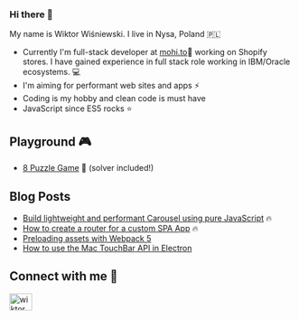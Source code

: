 ### Hi there 👋

My name is Wiktor Wiśniewski. I live in Nysa, Poland 🇵🇱

- Currently I'm full-stack developer at [mohi.to](https://mohi.to/)🍹 working on Shopify stores. I have gained experience in full stack role working in IBM/Oracle ecosystems. 💻
- I'm aiming for performant web sites and apps ⚡
- Coding is my hobby and clean code is must have
- JavaScript since ES5 rocks ⭐

## Playground 🎮

- [8 Puzzle Game](https://www.wiktorwisniewski.dev/puzzle) 🎲 (solver included!)


## Blog Posts

- [Build lightweight and performant Carousel using pure JavaScript](https://www.wiktorwisniewski.dev/blog/build-simple-javascript-slider) 🔥
- [How to create a router for a custom SPA App](https://www.wiktorwisniewski.dev/blog/how-to-create-router-library) 🔥
- [Preloading assets with Webpack 5](https://www.wiktorwisniewski.dev/blog/preloading-assets-with-webpack5)
- [How to use the Mac TouchBar API in Electron](https://www.wiktorwisniewski.dev/blog/mac-touch-bar-api)

## Connect with me 🔗
<a href="https://linkedin.com/in/wiktorwisniewski" target="blank"><img align="center" src="https://raw.githubusercontent.com/rahuldkjain/github-profile-readme-generator/master/src/images/icons/Social/linked-in-alt.svg" alt="wiktorwisniewski" height="30" width="40" /></a>

